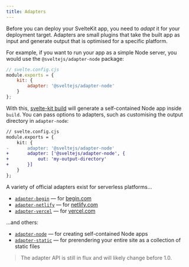 ```yaml
---
title: Adapters
---
```


Before you can deploy your SvelteKit app, you need to _adapt_ it for your deployment target. Adapters are small plugins that take the built app as input and generate output that is optimised for a specific platform.

For example, if you want to run your app as a simple Node server, you would use the `@sveltejs/adapter-node` package:

```js
// svelte.config.cjs
module.exports = {
	kit: {
		adapter: '@sveltejs/adapter-node'
	}
};
```

With this, [svelte-kit build](#command-line-interface-svelte-kit-build) will generate a self-contained Node app inside `build`. You can pass options to adapters, such as customising the output directory in `adapter-node`:

```diff
// svelte.config.cjs
module.exports = {
	kit: {
-		adapter: '@sveltejs/adapter-node'
+		adapter: ['@sveltejs/adapter-node', {
+			out: 'my-output-directory'
+		}]
	}
};
```

A variety of official adapters exist for serverless platforms...

* [`adapter-begin`](https://github.com/sveltejs/kit/tree/master/packages/adapter-begin) — for [begin.com](https://begin.com)
* [`adapter-netlify`](https://github.com/sveltejs/kit/tree/master/packages/adapter-netlify) — for [netlify.com](https://netlify.com)
* [`adapter-vercel`](https://github.com/sveltejs/kit/tree/master/packages/adapter-vercel) — for [vercel.com](https://vercel.com)

...and others:

* [`adapter-node`](https://github.com/sveltejs/kit/tree/master/packages/adapter-node) — for creating self-contained Node apps
* [`adapter-static`](https://github.com/sveltejs/kit/tree/master/packages/adapter-static) — for prerendering your entire site as a collection of static files


> The adapter API is still in flux and will likely change before 1.0.